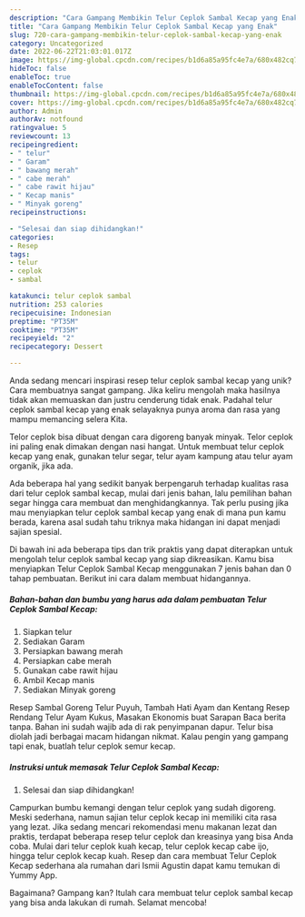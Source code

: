 ```yaml
---
description: "Cara Gampang Membikin Telur Ceplok Sambal Kecap yang Enak"
title: "Cara Gampang Membikin Telur Ceplok Sambal Kecap yang Enak"
slug: 720-cara-gampang-membikin-telur-ceplok-sambal-kecap-yang-enak
category: Uncategorized
date: 2022-06-22T21:03:01.017Z
image: https://img-global.cpcdn.com/recipes/b1d6a85a95fc4e7a/680x482cq70/telur-ceplok-sambal-kecap-foto-resep-utama.jpg
hideToc: false
enableToc: true
enableTocContent: false
thumbnail: https://img-global.cpcdn.com/recipes/b1d6a85a95fc4e7a/680x482cq70/telur-ceplok-sambal-kecap-foto-resep-utama.jpg
cover: https://img-global.cpcdn.com/recipes/b1d6a85a95fc4e7a/680x482cq70/telur-ceplok-sambal-kecap-foto-resep-utama.jpg
author: Admin
authorAv: notfound
ratingvalue: 5
reviewcount: 13
recipeingredient:
- " telur"
- " Garam"
- " bawang merah"
- " cabe merah"
- " cabe rawit hijau"
- " Kecap manis"
- " Minyak goreng"
recipeinstructions:

- "Selesai dan siap dihidangkan!"
categories:
- Resep
tags:
- telur
- ceplok
- sambal

katakunci: telur ceplok sambal 
nutrition: 253 calories
recipecuisine: Indonesian
preptime: "PT35M"
cooktime: "PT35M"
recipeyield: "2"
recipecategory: Dessert

---
```





Anda sedang mencari inspirasi resep telur ceplok sambal kecap yang unik? Cara membuatnya sangat gampang. Jika keliru mengolah maka hasilnya tidak akan memuaskan dan justru cenderung tidak enak. Padahal telur ceplok sambal kecap yang enak selayaknya punya aroma dan rasa yang mampu memancing selera Kita.





Telor ceplok bisa dibuat dengan cara digoreng banyak minyak. Telor ceplok ini paling enak dimakan dengan nasi hangat. Untuk membuat telur ceplok kecap yang enak, gunakan telur segar, telur ayam kampung atau telur ayam organik, jika ada.

Ada beberapa hal yang sedikit banyak berpengaruh terhadap kualitas rasa dari telur ceplok sambal kecap, mulai dari jenis bahan, lalu pemilihan bahan segar hingga cara membuat dan menghidangkannya. Tak perlu pusing jika mau menyiapkan telur ceplok sambal kecap yang enak di mana pun kamu berada, karena asal sudah tahu triknya maka hidangan ini dapat menjadi sajian spesial.






Di bawah ini ada beberapa tips dan trik praktis yang dapat diterapkan untuk mengolah telur ceplok sambal kecap yang siap dikreasikan. Kamu bisa menyiapkan Telur Ceplok Sambal Kecap menggunakan 7 jenis bahan dan 0 tahap pembuatan. Berikut ini cara dalam membuat hidangannya.

<!--inarticleads1-->

##### Bahan-bahan dan bumbu yang harus ada dalam pembuatan Telur Ceplok Sambal Kecap:

1. Siapkan  telur
1. Sediakan  Garam
1. Persiapkan  bawang merah
1. Persiapkan  cabe merah
1. Gunakan  cabe rawit hijau
1. Ambil  Kecap manis
1. Sediakan  Minyak goreng


Resep Sambal Goreng Telur Puyuh, Tambah Hati Ayam dan Kentang Resep Rendang Telur Ayam Kukus, Masakan Ekonomis buat Sarapan Baca berita tanpa. Bahan ini sudah wajib ada di rak penyimpanan dapur. Telur bisa diolah jadi berbagai macam hidangan nikmat. Kalau pengin yang gampang tapi enak, buatlah telur ceplok semur kecap. 

<!--inarticleads2-->

##### Instruksi untuk memasak Telur Ceplok Sambal Kecap:


1. Selesai dan siap dihidangkan!

Campurkan bumbu kemangi dengan telur ceplok yang sudah digoreng. Meski sederhana, namun sajian telur ceplok kecap ini memiliki cita rasa yang lezat. Jika sedang mencari rekomendasi menu makanan lezat dan praktis, terdapat beberapa resep telur ceplok dan kreasinya yang bisa Anda coba. Mulai dari telur ceplok kuah kecap, telur ceplok kecap cabe ijo, hingga telur ceplok kecap kuah. Resep dan cara membuat Telur Ceplok Kecap sederhana ala rumahan dari Ismii Agustin dapat kamu temukan di Yummy App. 

Bagaimana? Gampang kan? Itulah cara membuat telur ceplok sambal kecap yang bisa anda lakukan di rumah. Selamat mencoba!
